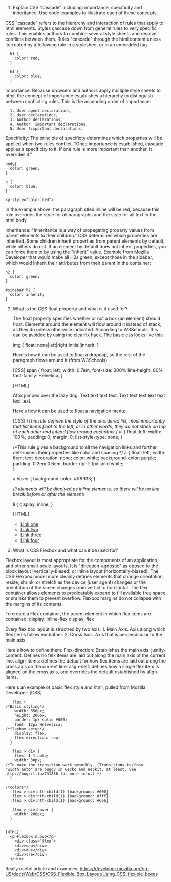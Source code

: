 1. Explain CSS “cascade” including: importance, specificity and inheritance. Use code examples to illustrate each of these concepts.

  CSS "cascade" refers to the hierarchy and interaction of rules that apply to html elements. Styles cascade down from general rules to very  specific rules. This enables authors to combine several style sheets and resolve conflicts between them. Rules "cascade" through the html content unless iterrupted by a following rule in a stylesheet or in an embedded tag.

      h1 {
        color: red;
      }

      h1 {
        color: blue;
      }

  Importance: Because browsers and authors apply multiple style sheets to html, the concept of importance establishes a hierarchy to distinguish between conflicting rules. This is the ascending order of importance:

      1. User agent declarations,
      2. User declarations,
      3. Author declarations,
      4. Author !important declarations,
      5. User !important declarations.


  Specificity: The principle of specificty determines which properties will be applied when two rules conflict. "Once importance is established, cascade applies a specificity to it. If one rule is more important than another, it overrides it." 

    body{
      color: green;
    }

    p {
      color: blue;
    }

    <p style="color:red">

  In the example above, the paragraph stled inline will be red, because this rule overrides the style for all paragraphs and the style for all text in the html body.



  Inheritance: "Inheritance is a way of propagating property values from parent elements to their children." CSS determines which properties are inherited. Some children inherit properties from parent elements by default, while others do not. If an element by default does not inherit properties, you can force them to by using the "inherit" value. Example from Mozilla Developer that would make all H2s green, except those in the sidebar, which would inherit their attirbutes from their parent in the container:

    h2 {
      color: green;
    }

    #sidebar h2 {
      color: inherit;
    }
  

2. What is the CSS float property and what is it used for?

    The float property specifies whether or not a box (an element) should float. Elements around the element will flow around it instead of stack, as they do unless otherwise indicated. According to W3Schools, this can be avoided by using the clearfix hack. The basic css looks like this:

      img {
        float: none|left|right|initial|inherit;
      }

    Here's how it can be used to float a dropcap, so the rest of the paragraph flows around it (from W3Schools):

      [CSS]
      span {
        float: left;
        width: 0.7em;
        font-size: 300%
        line-height: 80%
        font-family: Helvetica;
      }

      [HTML]
      <p><span>A</span>fox jumped over the lazy dog. Text text text text. Text text text text text text text.</p>

    Here's how it can be used to float a navigation menu:
      
    [CSS]
    /*This rule defines the style of the unordered list, most importantly that list items float to the left, or in other words, they do not stack on top of each other and intead flow around eachother.*/
      ul {
        float: left;
        width: 100%;
        padding: 0;
        margin: 0;
        list-style-type: none;
      }

    /*This rule gives a background to all the navigation links and further determines their properties like color and spacing */
      a {
        float: left; 
        width: 6em;
        text-decoration: none;
        color: white;
        background-color: purple;
        padding: 0.2em 0.6em;
        border-right: 1px solid white;     
      }

      a:hover {
        background-color: #ff9933;
      }

    /*li elements will be diaplyed as inline elements, so there wil be no line break before or after the element*/

      li {
        display: inline;
      }


    [HTML]
      <ul>
        <li><a href="#">Link one</a></li>
        <li><a href="#">Link two</a></li>
        <li><a href="#">Link three</a></li>
        <li><a href="#">Link four</a></li>
      </ul>

  

3. What is CSS Flexbox and what can it be used for?

  Flexbox layout is most appropriate for the components of an application, and other small-scale layouts. It is "direction-agnostic" as oppsed to the block layout (vertically-biased) or inline layout (horizontally-biased). The CSS Flexbox model more cleanly defines elements that change orientation, resize, shrink, or stretch as the device (user agent) changes or the oreintation of the sceen changes from verticl to horizontal. The flex container allows elements to predicatably expand to fill available free space or shrinks them to prevent overflow. Flexbox margins do not collapse with the margins of its contents. 

  To create a Flex container, the parent element in which flex items are contained:
    display: inline-flex
    display: flex

  Every flex box layout is structred by two axis: 
    1. Main Axis. Axis along which flex items follow eachother.
    2. Corss Axis. Axis that is perpendicular to the main axis. 

  Here's how to define them:
    Flex-direction: Establishes the main axis.
    justify-content: Defines ho felx items are laid out along the main axis of the current line.
    align-items: defines the default for how flex items are laid out along the cross axis on the current line.
    align-self: defines how a single flex item is aligned on the cross axis, and overrides the default established by align-items. 

  Here's an example of basic flex style and html, pulled from Mozilla Developer:
    [CSS]
      
      .flex {
    /*Basic styling*/
        width: 350px;
        height: 200px;
        border: 1px solid #000;
        font: 12px Helvetica;
    /*flexbox setup*/
        display: flex;
        flex-direction: row;
      }

      .flex > div {
        flex: 1 1 auto;
        width: 30px; 
    /*To make the transition work smoothly. (Transitions to/from "width:auto" are buggy in Gecko and Webkit, at least. See http://bugzil.la/731886 for more info.) */
      }

    /*colors*/
      .flex > div:nth-child(1) {background: #000}
      .flex > div:nth-child(1) {background: #fff}
      .flex > div:nth-child(1) {background: #666}
      
      .flex > div:hover {
        width: 200px;
      }


    [HTML]
      <p>Flexbox nuovo</p>
        <div class="flex">
        <div>uno</div>
        <div>due</div>
        <div>tre</div>
      </div>

  Really useful article and examples: https://developer.mozilla.org/en-US/docs/Web/CSS/CSS_Flexible_Box_Layout/Using_CSS_flexible_boxes




